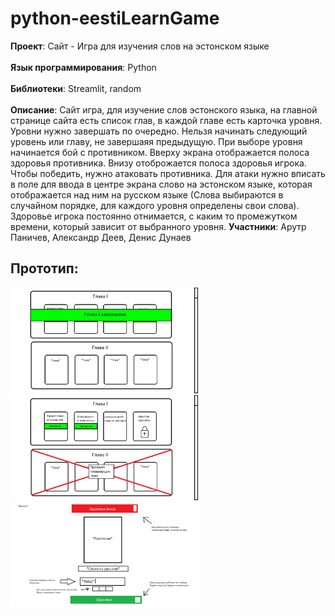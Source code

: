 # python-eestiLearnGame
**Проект**: Сайт - Игра для изучения слов на эстонском языке<br><br>
**Язык программирования**: Python<br><br>
**Библиотеки**: Streamlit, random<br><br>
**Описание**: Сайт игра, для изучение слов эстонского языка, на главной странице сайта есть список глав, в каждой главе есть карточка уровня. Уровни нужно завершать по очередно. Нельзя начинать следующий уровень или главу, не завершаяя предыдущую. При выборе уровня начинается бой с противником. Вверху экрана отображается полоса здоровья противника. Внизу отоброжается полоса здоровья игрока. Чтобы победить, нужно атаковать противника. Для атаки нужно вписать в поле для ввода в центре экрана слово на эстонском языке, которая отображается над ним на русском языке (Слова выбираются в случайном порядке, для каждого уровня определены свои слова). Здоровье игрока постоянно отнимается, с каким то промежутком времени, который зависит от выбранного уровня.
**Участники**: Арутр Паничев, Александр Деев, Денис Дунаев<br>

## Прототип:
<img src="./prototype.png" width="300px"> <img src="./prototype2.png" width="300px"> <img src="./prototype3.png" width="300px">
